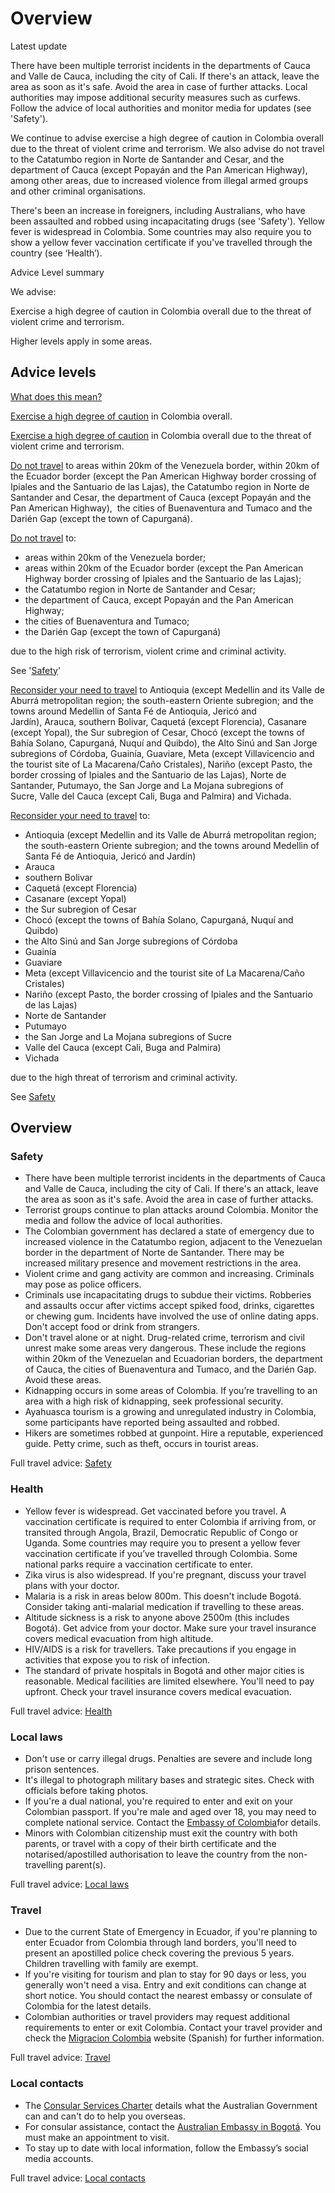 # Overview

Latest update

There have been multiple terrorist incidents in the departments of Cauca and Valle de Cauca, including the city of Cali. If there's an attack, leave the area as soon as it's safe. Avoid the area in case of further attacks. Local authorities may impose additional security measures such as curfews. Follow the advice of local authorities and monitor media for updates (see 'Safety').  
  
We continue to advise exercise a high degree of caution in Colombia overall due to the threat of violent crime and terrorism. We also advise do not travel to the Catatumbo region in Norte de Santander and Cesar, and the department of Cauca (except Popayán and the Pan American Highway), among other areas, due to increased violence from illegal armed groups and other criminal organisations.  
  
There's been an increase in foreigners, including Australians, who have been assaulted and robbed using incapacitating drugs (see 'Safety'). Yellow fever is widespread in Colombia. Some countries may also require you to show a yellow fever vaccination certificate if you've travelled through the country (see ‘Health’).

Advice Level summary

We advise:

Exercise a high degree of caution in Colombia overall due to the threat of violent crime and terrorism.

Higher levels apply in some areas.

## Advice levels

[What does this mean?](/before-you-go/travel-advice-explained/)

[Exercise a high degree of caution](https://www.smartraveller.gov.au/consular-services/travel-advice-explained#level2 ) in Colombia overall.

[Exercise a high degree of caution](https://www.smartraveller.gov.au/consular-services/travel-advice-explained#level2 ) in Colombia overall due to the threat of violent crime and terrorism.

[Do not travel](https://www.smartraveller.gov.au/consular-services/travel-advice-explained#level4) to areas within 20km of the Venezuela border, within 20km of the Ecuador border (except the Pan American Highway border crossing of Ipiales and the Santuario de las Lajas), the Catatumbo region in Norte de Santander and Cesar, the department of Cauca (except Popayán and the Pan American Highway),  the cities of Buenaventura and Tumaco and the Darién Gap (except the town of Capurganá).

[Do not travel](https://www.smartraveller.gov.au/consular-services/travel-advice-explained#level4) to:

* areas within 20km of the Venezuela border;
* areas within 20km of the Ecuador border (except the Pan American Highway border crossing of Ipiales and the Santuario de las Lajas);
* the Catatumbo region in Norte de Santander and Cesar;
* the department of Cauca, except Popayán and the Pan American Highway;
* the cities of Buenaventura and Tumaco;
* the Darién Gap (except the town of Capurganá)

due to the high risk of terrorism, violent crime and criminal activity.

See '[Safety](#safety)'

[Reconsider your need to travel](https://www.smartraveller.gov.au/consular-services/travel-advice-explained#level3 ) to Antioquia (except Medellin and its Valle de Aburrá metropolitan region; the south-eastern Oriente subregion; and the towns around Medellin of Santa Fé de Antioquia, Jericó and Jardín), Arauca, southern Bolivar, Caquetá (except Florencia), Casanare (except Yopal), the Sur subregion of Cesar, Chocó (except the towns of Bahía Solano, Capurganá, Nuquí and Quibdo), the Alto Sinú and San Jorge subregions of Córdoba, Guainía, Guaviare, Meta (except Villavicencio and the tourist site of La Macarena/Caño Cristales), Nariño (except Pasto, the border crossing of Ipiales and the Santuario de las Lajas), Norte de Santander, Putumayo, the San Jorge and La Mojana subregions of Sucre, Valle del Cauca (except Cali, Buga and Palmira) and Vichada.

[Reconsider your need to travel](https://www.smartraveller.gov.au/consular-services/travel-advice-explained#level3) to:

* Antioquia (except Medellin and its Valle de Aburrá metropolitan region; the south-eastern Oriente subregion; and the towns around Medellin of Santa Fé de Antioquia, Jericó and Jardín)
* Arauca
* southern Bolivar
* Caquetá (except Florencia)
* Casanare (except Yopal)
* the Sur subregion of Cesar
* Chocó (except the towns of Bahía Solano, Capurganá, Nuquí and Quibdo)
* the Alto Sinú and San Jorge subregions of Córdoba
* Guainía
* Guaviare
* Meta (except Villavicencio and the tourist site of La Macarena/Caño Cristales)
* Nariño (except Pasto, the border crossing of Ipiales and the Santuario de las Lajas)
* Norte de Santander
* Putumayo
* the San Jorge and La Mojana subregions of Sucre
* Valle del Cauca (except Cali, Buga and Palmira)
* Vichada

due to the high threat of terrorism and criminal activity.

See [Safety](https://smartraveller.govcms.gov.au/destinations/americas/colombia#safety)

## Overview

### Safety

* There have been multiple terrorist incidents in the departments of Cauca and Valle de Cauca, including the city of Cali. If there's an attack, leave the area as soon as it's safe. Avoid the area in case of further attacks.
* Terrorist groups continue to plan attacks around Colombia. Monitor the media and follow the advice of local authorities.
* The Colombian government has declared a state of emergency due to increased violence in the Catatumbo region, adjacent to the Venezuelan border in the department of Norte de Santander. There may be increased military presence and movement restrictions in the area.
* Violent crime and gang activity are common and increasing. Criminals may pose as police officers.
* Criminals use incapacitating drugs to subdue their victims. Robberies and assaults occur after victims accept spiked food, drinks, cigarettes or chewing gum. Incidents have involved the use of online dating apps. Don't accept food or drink from strangers.
* Don't travel alone or at night. Drug-related crime, terrorism and civil unrest make some areas very dangerous. These include the regions within 20km of the Venezuelan and Ecuadorian borders, the department of Cauca, the cities of Buenaventura and Tumaco, and the Darién Gap. Avoid these areas.
* Kidnapping occurs in some areas of Colombia. If you’re travelling to an area with a high risk of kidnapping, seek professional security.
* Ayahuasca tourism is a growing and unregulated industry in Colombia, some participants have reported being assaulted and robbed.
* Hikers are sometimes robbed at gunpoint. Hire a reputable, experienced guide. Petty crime, such as theft, occurs in tourist areas.

Full travel advice: [Safety](#safety)

### Health

* Yellow fever is widespread. Get vaccinated before you travel. A vaccination certificate is required to enter Colombia if arriving from, or transited through Angola, Brazil, Democratic Republic of Congo or Uganda. Some countries may require you to present a yellow fever vaccination certificate if you’ve travelled through Colombia. Some national parks require a vaccination certificate to enter.
* Zika virus is also widespread. If you're pregnant, discuss your travel plans with your doctor.
* Malaria is a risk in areas below 800m. This doesn't include Bogotá. Consider taking anti-malarial medication if travelling to these areas.
* Altitude sickness is a risk to anyone above 2500m (this includes Bogotá). Get advice from your doctor. Make sure your travel insurance covers medical evacuation from high altitude.
* HIV/AIDS is a risk for travellers. Take precautions if you engage in activities that expose you to risk of infection.
* The standard of private hospitals in Bogotá and other major cities is reasonable. Medical facilities are limited elsewhere. You'll need to pay upfront. Check your travel insurance covers medical evacuation.

Full travel advice: [Health](#health)

### Local laws

* Don't use or carry illegal drugs. Penalties are severe and include long prison sentences.
* It's illegal to photograph military bases and strategic sites. Check with officials before taking photos.
* If you're a dual national, you're required to enter and exit on your Colombian passport. If you're male and aged over 18, you may need to complete national service. Contact the [Embassy of Colombia](https://protocol.dfat.gov.au/Public/Missions/45)for details.
* Minors with Colombian citizenship must exit the country with both parents, or travel with a copy of their birth certificate and the notarised/apostilled authorisation to leave the country from the non-travelling parent(s).

Full travel advice: [Local laws](#local-laws)

### Travel

* Due to the current State of Emergency in Ecuador, if you're planning to enter Ecuador from Colombia through land borders, you'll need to present an apostilled police check covering the previous 5 years. Children travelling with family are exempt.
* If you're visiting for tourism and plan to stay for 90 days or less, you generally won't need a visa. Entry and exit conditions can change at short notice. You should contact the nearest embassy or consulate of Colombia for the latest details.
* Colombian authorities or travel providers may request additional requirements to enter or exit Colombia. Contact your travel provider and check the [Migracion Colombia](https://www.migracioncolombia.gov.co/) website (Spanish) for further information.

Full travel advice: [Travel](#travel)

### Local contacts

* The [Consular Services Charter](/node/46) details what the Australian Government can and can't do to help you overseas.
* For consular assistance, contact the [Australian Embassy in Bogotá](https://colombia.embassy.gov.au/). You must make an appointment to visit.
* To stay up to date with local information, follow the Embassy’s social media accounts.

Full travel advice: [Local contacts](#local-contacts)